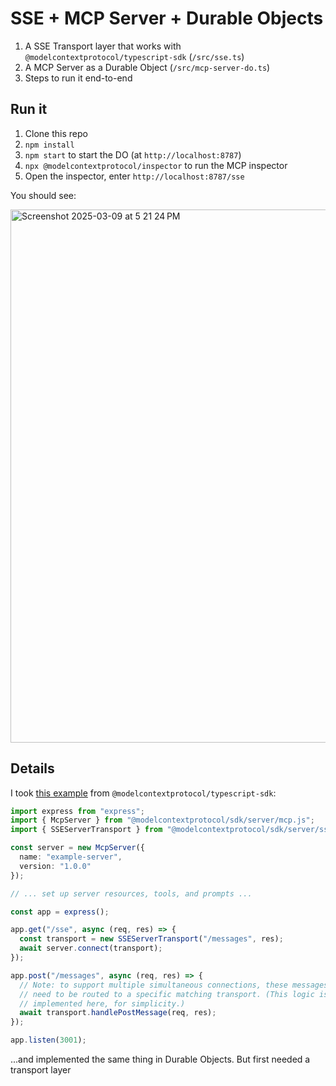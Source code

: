 # SSE + MCP Server + Durable Objects

1. A SSE Transport layer that works with `@modelcontextprotocol/typescript-sdk` (`/src/sse.ts`)
2. A MCP Server as a Durable Object (`/src/mcp-server-do.ts`)
3. Steps to run it end-to-end

## Run it

1. Clone this repo
2. `npm install`
3. `npm start` to start the DO (at `http://localhost:8787`)
4. `npx @modelcontextprotocol/inspector` to run the MCP inspector
5. Open the inspector, enter `http://localhost:8787/sse`

You should see:

<img width="853" alt="Screenshot 2025-03-09 at 5 21 24 PM" src="https://github.com/user-attachments/assets/04e0436c-a621-41a5-9809-4a3bd637a9f2" />


## Details

I took [this example](https://github.com/modelcontextprotocol/typescript-sdk/tree/main?tab=readme-ov-file#http-with-sse) from `@modelcontextprotocol/typescript-sdk`:

```ts
import express from "express";
import { McpServer } from "@modelcontextprotocol/sdk/server/mcp.js";
import { SSEServerTransport } from "@modelcontextprotocol/sdk/server/sse.js";

const server = new McpServer({
  name: "example-server",
  version: "1.0.0"
});

// ... set up server resources, tools, and prompts ...

const app = express();

app.get("/sse", async (req, res) => {
  const transport = new SSEServerTransport("/messages", res);
  await server.connect(transport);
});

app.post("/messages", async (req, res) => {
  // Note: to support multiple simultaneous connections, these messages will
  // need to be routed to a specific matching transport. (This logic isn't
  // implemented here, for simplicity.)
  await transport.handlePostMessage(req, res);
});

app.listen(3001);
```

...and implemented the same thing in Durable Objects. But first needed a transport layer
